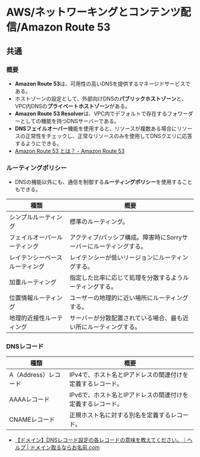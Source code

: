 # AWS/ネットワーキングとコンテンツ配信/Amazon Route 53

## 共通

### 概要

- **Amazon Route 53**は、可用性の高いDNSを提供するマネージドサービスである。
- ホストゾーンの設定として、外部向けDNSの**パブリックホストゾーン**と、VPC内DNSの**プライベートホストゾーン**がある。
- **Amazon Route 53 Resolver**は、VPC内でデフォルトで存在するフォワーダーとしての機能を持つDNSサーバーである。
- **DNSフェイルオーバー**機能を使用すると、リソースが複数ある場合にリソースの正常性をチェックし、正常なリソースのみを使用してDNSクエリに応答するようにできる。
- [Amazon Route 53 とは？ - Amazon Route 53](https://docs.aws.amazon.com/ja_jp/Route53/latest/DeveloperGuide/Welcome.html)

### ルーティングポリシー

- DNSの機能以外にも、通信を制御する**ルーティングポリシー**を使用することもできる。

| 種類                           | 概要                                                         |
| ------------------------------ | ------------------------------------------------------------ |
| シンプルルーティング           | 標準のルーティング。                                         |
| フェイルオーバールーティング   | アクティブ/パッシブ構成。障害時にSorryサーバーにルーティングする。 |
| レイテンシーベースルーティング | レイテンシーが低いリージョンにルーティングする。             |
| 加重ルーティング               | 指定した比率に応じて処理を分散するようルーティングする。     |
| 位置情報ルーティング           | ユーザーの地理的に近い場所にルーティングする。               |
| 地理的近接性ルーティング       | サーバーが分散配置されている場合、最も近い所にルーティングする。 |

### DNSレコード

| 種類                 | 概要                                                       |
| -------------------- | ---------------------------------------------------------- |
| A（Address）レコード | IPv4で、ホスト名とIPアドレスの関連付けを定義するレコード。 |
| AAAAレコード         | IPv6で、ホスト名とIPアドレスの関連付けを定義するレコード。 |
| CNAMEレコード        | 正規ホスト名に対する別名を定義するレコード。               |

- [【ドメイン】DNSレコード設定の各レコードの意味を教えてください。｜ヘルプ | ドメイン取るならお名前.com](https://help.onamae.com/answer/7883)
